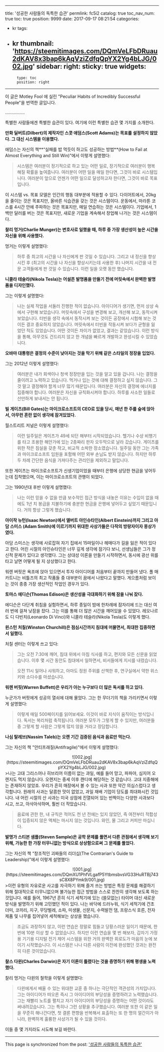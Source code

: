 
---
title: '성공한 사람들의 독특한 습관'
permlink: fc5i2
catalog: true
toc_nav_num: true
toc: true
position: 9999
date: 2017-09-17 08:21:54
categories:
- kr
tags:
- kr
thumbnail: 'https://steemitimages.com/DQmVeLFbDRuau2dKAV8x3bap6kAqVziZdfqQpYX2Yg4bLJG/002.jpg'
sidebar:
    right:
        sticky: true
widgets:
    -
        type: toc
        position: right
---


이 글은 Motley Fool 에 실린 "Peculiar Habits of Incredibly Successful People"을 번역한 글입니다.

................
 

특별한 사람들에겐 특별한 습관이 있다. 여기에 이런 특별한 습관 몇 가지를 소개한다.
 
**만화 딜버트(Dilbert)의 제작자인 스콧 애덤스(Scott Adams)는 목표를 설정하지 않았다. 그 대신 시스템을 이용했다.**
 
애덤스는 자신의 책**“실패를 밥 먹듯이 하고도 성공하는 방법**(How to Fail at Almost Everything and Still Win)”에서 이렇게 설명했다: 
 
>시스템은 여러분이 정기적으로 하고 있는 어떤 일로, 장기적으로  여러분이 행복해질 확률을 높여줍니다. 여러분이 어떤 일을 매일 한다면, 그것이 바로 시스템입니다. 여러분이 앞으로 언젠가 어떤 일으로 달성하고자 한다면, 그것이 바로 목표입니다.
 
이 시스템 vs. 목표 모델은 인간의 행동 대부분에 적용할 수 있다. 다이어트에서, 20kg을 줄이는 것은 목표지만, 올바른 식습관을 갖는 것은 시스템이다. 운동에서, 마라톤 코스를 4시간 안에 주파하는 것은 목표지만, 매일 연습하는 것은 시스템이다. 기업에서, 1백만 달러를 버는 것은 목표지만, 새로운 기업을 계속해서 창업해 나가는 것은 시스템이다.
 
**찰리 멍거(Charlie Munger)는 변호사로 일했을 때, 하루 중 가장 생산성이 높은 시간을 자신을 위해 사용했다.**
 
멍거는 이렇게 설명했다:
 
>하루 중 최고의 시간을 나 자신에게 판 것일 수 있습니다. 그리고 내 정신을 향상시킨 후 (최고의 시간을 나 자신을 향상시키는데 사용한 후) 나머지 시간을 내 전문 고객들에게 판 것일 수 있습니다. 이런 일을 오랫 동안 했습니다.
 
**니콜라 테슬라(Nikola Tesla)는 어설픈 발명품을 만들기 전에 머릿속에서 완벽한 발명품을 디자인했다.**
 
그는 이렇게 설명했다:
 
>나는 실제 작업을 서둘러 진행한 적이 없습니다. 아이디어가 생기면, 먼저 상상 속에서 구현해 보았습니다. 머릿속에서 구성을 변경해 보고, 개선해 보고, 동작시켜 보았습니다. 터빈을 생각 속에서 동작시켜 보는 것이든 공장에서 시험해 보는 것이든 결코 중요하지 않았습니다. 머릿속에서 터빈을 작동시켜 보다가 균형을 잃었던 적도 있었습니다. 어떤 것이든 차이가 없었고, 결과는 같았습니다. 이런 방식을 통해, 아무것도 건드리지 않고 한 개념을 빠르게 개발하고 완성시킬 수 있었습니다.
 
**오바마 대통령은 결정의 수준이 낮아지는 것을 막기 위해 같은 스타일의 정장을 입었다.**
 
그는 2012년 이렇게 설명했다:
 
>여러분은 내가 회색이나 청색 정장만을 입는 것을 알고 있을 겁니다. 나는 결정을 줄이려고 노력하고 있습니다. 먹거나 입는 것에 대해 결정하고 싶지 않습니다. 그것 말고 결정해야 할게 너무 많기 때문입니다. 여러분은 자신의 결정에 에너지를 집중해야 합니다. 여러분은 자신을 규칙화시켜야 합니다. 하루를 사소한 일들로 산만하게 보내서는 안 됩니다.
 
**빌 게이츠(Bill Gates)는 마이크로소프트의 CEO로 있을 당시, 매년 한 주를 숲에 앉아서, 아무런 혼란 없이 생각에 잠겨있었다.**
 
월스트리트 저널은 이렇게 설명했다:
 
>이런 일주일은 게이츠가 49세 되던 해부터 시작되었습니다. 헬기나 수상 비행기를 타고 조용한 해안가에 있는 2층짜리 판자 오두막으로 날라 갔습니다. 게이츠를 위한 작은 침실을 갖춘 작고, 비교적 소박한 장소였습니다. 일주일 동안 그는 가족과 마이크로소프트 임원을 포함해 어떤 외부 손님도 받지 않습니다. 하지만 하루 두 차례 간단한 음식을 가져다주는 관리인을 제외하고 말입니다.
 
또한 게이츠는 마이크로소프트가 신생기업이었을 때부터 은행에 상당한 현금을 넣어두는데 집착했으며, 이는 마이크로소프트의 관행이 되었다.
 
그는 1990년대 후반 이렇게 설명했다:
 
>나는 이런 믿을 수 없을 만큼 보수적인 접근 방식을 내놓은 이유는 수입이 없을 때에도 1년 치 봉급을 지불하기에 충분한 현금을 은행에 넣어두고 싶었기 때문입니다. 거의 항상 그렇게 했습니다.
 
**아이작 뉴턴(Isaac Newton)에서 앨버트 아인슈타인(Albert Einstein)까지 그리고 아담 스미스 (Adam Smith)에 이르기까지 위대한 사상가들은 다작의 방랑자이자 몽상가였다.**
 
아담 스미스는 생각에 사로잡혀 자기 집에서 15마일이나 헤매다가 길을 잃은 적이 있다고 한다. 어린 시절의 아인슈타인은 너무 깊게 생각에 잠기다 보니, 선생님들은 그가 정신적 문제가 있다고 생각했다. 그는 상대성 이론을 만들기 시작하면서, 동시에 광선 위를 타고 날면 어떻게 될 지 상상했다고 한다.
 
워렌 버핏은 욕조에 앉아 있으면서 투자 아이디어를 처음부터 끝까지 만들어 냈다. 폴 매카트니는 비틀즈의 최고 작품들 중 대부분이 꿈에서 나왔다고 말했다. 게으름처럼 보이는 것이 종종 가장 생산적인 작업인 경우가 있다.
 
**토마스 에디슨(Thomas Edison)은 생산성을 극대화하기 위해 잠을 나눠 잤다.**
 
에디슨은 다단계 취침을 실험하면서, 하루 종일이 밤에 한차례에 잠자리에 드는 대신 여러 번에 걸쳐 낮잠을 잤다. 그는 이를 통해 더 많은 시간을 깨어있을 수 있었다. 레오나르도 디 다빈치(Leonardo Di Vinci)와 니콜라 테슬라(Nikola Tesla)도 이렇게 했다.
 
**윈스턴 처칠(Winston Churchill)은 점심시간까지 침대에 머물면서, 최대한 집중하면서 일했다.**
 
처칠 센터는 이렇게 쓰고 있다:
 
>그는 오전 7:30에 깨어, 침대 위에서 아침 식사를 하고, 편지와 모든 신문을 읽었습니다. 이후 몇 시간 동안도 침대에서 일하면서, 비서들에게 지시를 내렸습니다.
 
>오전 11시 일어나 샤워하고, 아마도 정원 주위를 산책한 후, 연구실에서 약한 위스키와 소다수를 마셨습니다.
 
**워렌 버핏(Warren Buffett)은 우리가 아는 누구보다 더 많은 독서를 하고 있다.**
 
누군가가 버핏에게 성공의 열쇠에 대해 물었다. 그는 한 무더기의 책을 가리키면서 이렇게 설명했다:
 
>이렇게 매일 500페이지를 읽어보세요. 이것이 바로 지식이 움직이는 방식입니다. 독서는 복리처럼 축적됩니다. 여러분 모두가 그렇게 할 수 있지만, 여러분들 중 그렇게 할 사람은 그렇게 많지 않을 거라고 장담합니다.
 
**나심 탈레브(Nassim Taleb)는 오랜 기간 검증된 음식과 음료만 먹는다.**
 
그는 자신의 책 "안티프래질(Antifragile)"에서 이렇게 설명했다:
 <center>
![002.jpg](https://steemitimages.com/DQmVeLFbDRuau2dKAV8x3bap6kAqVziZdfqQpYX2Yg4bLJG/002.jpg)
 </center>
>나는 고대 그리스어나 히브리어 이름이 없는 과일, 예를 들어 망고, 파파야, 심지어 오렌지도 먹지 않습니다. 오렌지는 중세 이후 캔디에 해당하는 것 같습니다. 고대 지중해에는 존재하지 않았죠. 우리가 흔히 매장에서 볼 수 있는 사과 또한 약간 의심스럽다고 생각합니다. 원래의 사과는 달콤한 맛이 없었고, 과일 재배 기업이 당도를 최대화시킨 것입니다. 내 어린 시절의 산 사과는 미국 상점에 진열되어 있는 반짝이는 다양한 사과보다 시고, 쓰고, 아삭아삭하며, 훨씬 더 작았습니다.
 
>음료에 관한 한, 내 규칙은 적어도 천 년 전에는 있지 않았던, 즉 여전부터 적합성이 입증되지 않은 액체는 마시지 않는 것입니다. 와인, 물 그리고 커피만 마십니다.
 
**발명가 스티븐 샘플(Steven Sample)은 공학 문제를 풀면서 다른 관점에서 생각해 보기 위해, 가능한 한 가장 터무니없는 방식으로 상상함으로써 그 문제를 풀었다.**
 
그는 자신의 책 “창조적인 괴짜들의 리더십(The Contrarian's Guide to Leadership)”에서 이렇게 설명했다:
  <center>
![001.jpg](https://steemitimages.com/DQmXU1PhfVLgafP5YtbmsbvsVG33HuRTBj743sC8X8PYmk9/001.jpg)
  </center>
>이런 유형의 자유로운 사고를 자극하기 위해 즐겨 쓰는 방법은 특정 문제를 해결하기 위해 절대적으로 터무니없으며 불가능한 접근 방법을 스스로 찬찬히 생각해 보도록 하는 것입니다. 예를 들어, 1967년 흔히 식기 세척기에 있는 (쓸모없는) 타이머 대신 새로운 방식을 발명하기 위해 고민했던 적이 있다. 나는 바닥에 드러누워, 식기 세척기에 건초 더미, 코끼리, 지구, 무당벌레, 소파, 미생물, 신문지, 수력발전 댐, 프랑스식 호른, 전자제품 및 나무를 집어넣어 세척해보는 상상을 했습니다.
 
>조금도 과장하지 않고, 이런 연습은 정말로 힘들고 당황스러운 일이기 때문에, 한 번에 10분 이상 할 수 없었습니다. 하지만 이런 연습을 몇 번 해보자, 갑자기 가정용 기기용 디지털 전기 제어 시스템을 위한 거의 완벽한 회로도가 마음의 눈에 보이기 시작했습니다. 이 시스템은 나나 다른 사람이 이전에 완성했던 것과는 완전히 다른 것이었습니다.
 
**찰스 다윈(Charles Darwin)은 자기 이론이 틀렸다는 것을 증명하기 위해 평생을 노력했다.**
 
찰리 멍거는 다윈의 철학을 이렇게 설명했다:
 
>다윈에게서 배울 수 있는 위대한 교훈 중 하나는 극단적인 객관성의 가치입니다. 그는 아이디어가 떠오른 즉시 그 아이디어의 부당성을 증명하려고 노력했습니다. 그는 재빨리 노트를 펼치고 자기 아이디어의 부당성을 증명하는 어떤 것이라도 써내려갔습니다. 그는 특히나 그런 상황을 추구했습니다. 여러분 또한 이 같은 일을 꾸준히 해나간다면, 첫 결론 편향을 반복해서 표출하는 또 한 명의 얼간이가 아니라, 완벽하게 훌륭한 사상가가 될 수 있을 것이다.

이들 중 몇 가지라도 시도해 보길 바란다.

- - -

This page is synchronized from the post: ['성공한 사람들의 독특한 습관'](https://steemit.com/@pius.pius/fc5i2)
